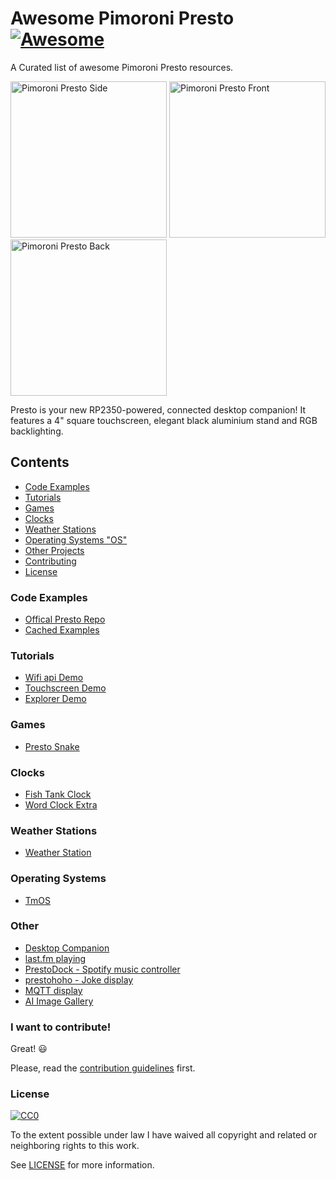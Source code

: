 # Awesome Pimoroni Presto  [![Awesome](https://awesome.re/badge.svg)](https://awesome.re)
A Curated list of awesome Pimoroni Presto resources.

<p float="left">
<img src="https://shop.pimoroni.com/cdn/shop/files/presto-6_1500x1500_crop_center.jpg" alt="Pimoroni Presto Side" width="250" height="250">
<img src="https://shop.pimoroni.com/cdn/shop/files/presto-4_1500x1500_crop_center.jpg" alt="Pimoroni Presto Front" width="250" height="250">
<img src="https://shop.pimoroni.com/cdn/shop/files/presto-9_1500x1500_crop_center.jpg" alt="Pimoroni Presto Back" width="250" height="250">
</p>

Presto is your new RP2350-powered, connected desktop companion! It features a 4" square touchscreen, elegant black aluminium stand and RGB backlighting.

## Contents
- [Code Examples](#code-examples)
- [Tutorials](#tutorials)
- [Games](#games)
- [Clocks](#clocks)
- [Weather Stations](#weather-stations)
- [Operating Systems "OS"](#operating-systems)
- [Other Projects](#other)
- [Contributing](#i-want-to-contribute)
- [License](#license)
  
### Code Examples
- [Offical Presto Repo](https://github.com/pimoroni/presto)
- [Cached Examples](https://github.com/AndrewCapon/presto-cached-examples)

  
### Tutorials
- [Wifi api Demo](https://forums.pimoroni.com/t/presto-wifi-demo/26947)
- [Touchscreen Demo](https://forums.pimoroni.com/t/presto-touch-screen-demo/26915)
- [Explorer Demo](https://forums.pimoroni.com/t/pimoroni-explorer-kit-tutorial/26501/4)

  
### Games
- [Presto Snake](https://github.com/jake1164/presto-snake)


### Clocks
- [Fish Tank Clock](https://github.com/arturo182/presto-examples/tree/main/fish_tank)
- [Word Clock Extra](https://github.com/arturo182/presto-examples/tree/main/word_clock_extra)


### Weather Stations
- [Weather Station](https://www.kevsrobots.com/blog/weather-station-display.html)

  
### Operating Systems
- [TmOS](https://github.com/themissingcow/pimoroni-presto-tmos)


### Other
- [Desktop Companion](https://git.hack-hro.de/kmohrf/compresto)
- [last.fm playing](https://github.com/andypiper/presto-lastfm)
- [PrestoDock - Spotify music controller](https://github.com/fatihak/PrestoDeck)
- [prestohoho - Joke display](https://github.com/mrglennjones/prestohoho)
- [MQTT display](https://github.com/digitalurban/Presto_MQTT_Display)
- [AI Image Gallery](https://github.com/mrglennjones/pimoroni-presto-AI-image-gallery)


### I want to contribute!

Great! :smiley:

Please, read the [contribution guidelines](CONTRIBUTING.md) first.

### License

[![CC0](https://i.creativecommons.org/p/zero/1.0/88x31.png)](https://creativecommons.org/publicdomain/zero/1.0/)

To the extent possible under law I have waived all copyright and related or neighboring rights to this work.

See [LICENSE](LICENSE) for more information.
